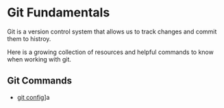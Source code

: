 # Git Fundamentals 

Git is a version control system that allows us to track changes and commit them to histroy.

Here is a growing collection of resources and helpful commands to know when working with git.

## Git Commands
- [git config](./commands/Config.md)]a
